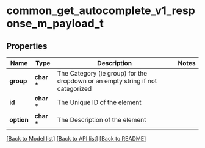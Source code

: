 # common_get_autocomplete_v1_response_m_payload_t

## Properties
Name | Type | Description | Notes
------------ | ------------- | ------------- | -------------
**group** | **char \*** | The Category (ie group) for the dropdown or an empty string if not categorized | 
**id** | **char \*** | The Unique ID of the element | 
**option** | **char \*** | The Description of the element | 

[[Back to Model list]](../README.md#documentation-for-models) [[Back to API list]](../README.md#documentation-for-api-endpoints) [[Back to README]](../README.md)


